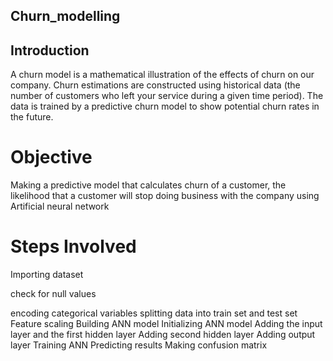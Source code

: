 ## Churn_modelling

## Introduction
A churn model is a mathematical illustration of the effects of churn on our company. Churn estimations are constructed using historical data (the number of customers who left your service during a given time period). The data is trained by a predictive churn model to show potential churn rates in the future.
# Objective
Making a predictive model that calculates churn of a customer, the likelihood that a customer will stop doing business with the company using Artificial neural network

# Steps Involved
Importing dataset

check for null values

encoding categorical variables
splitting data into train set and test set
Feature scaling
Building ANN model
Initializing ANN model
Adding the input layer and the first hidden layer
Adding second hidden layer
Adding output layer
Training ANN
Predicting results
Making confusion matrix
